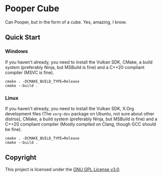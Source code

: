 # Pooper Cube

Can Pooper, but in the form of a cube. Yes, amazing, I know.

## Quick Start

### Windows

If you haven't already, you need to install the Vulkan SDK, CMake, a build system (preferably Ninja, but MSBuild is fine) and a C++20 compliant compiler (MSVC is fine).

```
cmake . -DCMAKE_BUILD_TYPE=Release
cmake --build .
```

### Linux

If you haven't already, you need to install the Vulkan SDK, X.Org development files (The `xorg-dev` package on Ubuntu, not sure about other distros), CMake, a build system (preferably Ninja, but MSBuild is fine) and a C++20 compliant compiler (Mostly compiled on Clang, though GCC should be fine).

```
cmake . -DCMAKE_BUILD_TYPE=Release
cmake --build .
```

## Copyright

This project is licensed under the [GNU GPL License v3.0](LICENSE).

